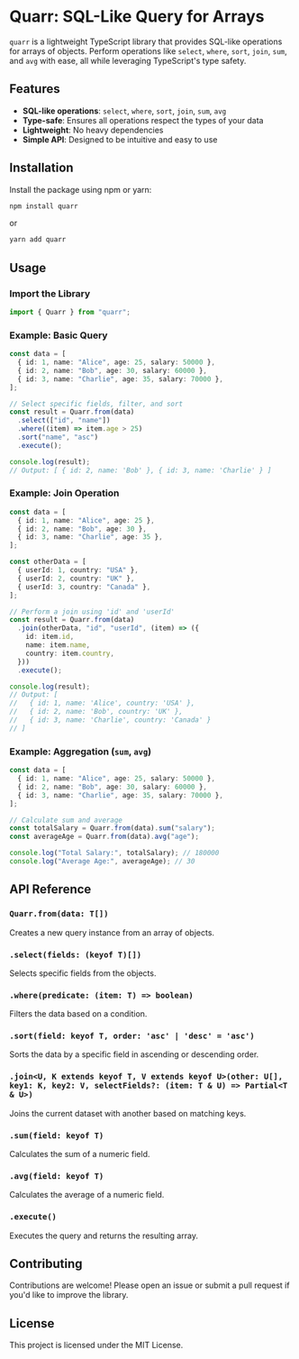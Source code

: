# Quarr: SQL-Like Query for Arrays

`quarr` is a lightweight TypeScript library that provides SQL-like operations for arrays of objects. Perform operations like `select`, `where`, `sort`, `join`, `sum`, and `avg` with ease, all while leveraging TypeScript's type safety.

## Features

- **SQL-like operations**: `select`, `where`, `sort`, `join`, `sum`, `avg`
- **Type-safe**: Ensures all operations respect the types of your data
- **Lightweight**: No heavy dependencies
- **Simple API**: Designed to be intuitive and easy to use

## Installation

Install the package using npm or yarn:

```bash
npm install quarr
```

or

```bash
yarn add quarr
```

## Usage

### Import the Library

```typescript
import { Quarr } from "quarr";
```

### Example: Basic Query

```typescript
const data = [
  { id: 1, name: "Alice", age: 25, salary: 50000 },
  { id: 2, name: "Bob", age: 30, salary: 60000 },
  { id: 3, name: "Charlie", age: 35, salary: 70000 },
];

// Select specific fields, filter, and sort
const result = Quarr.from(data)
  .select(["id", "name"])
  .where((item) => item.age > 25)
  .sort("name", "asc")
  .execute();

console.log(result);
// Output: [ { id: 2, name: 'Bob' }, { id: 3, name: 'Charlie' } ]
```

### Example: Join Operation

```typescript
const data = [
  { id: 1, name: "Alice", age: 25 },
  { id: 2, name: "Bob", age: 30 },
  { id: 3, name: "Charlie", age: 35 },
];

const otherData = [
  { userId: 1, country: "USA" },
  { userId: 2, country: "UK" },
  { userId: 3, country: "Canada" },
];

// Perform a join using 'id' and 'userId'
const result = Quarr.from(data)
  .join(otherData, "id", "userId", (item) => ({
    id: item.id,
    name: item.name,
    country: item.country,
  }))
  .execute();

console.log(result);
// Output: [
//   { id: 1, name: 'Alice', country: 'USA' },
//   { id: 2, name: 'Bob', country: 'UK' },
//   { id: 3, name: 'Charlie', country: 'Canada' }
// ]
```

### Example: Aggregation (`sum`, `avg`)

```typescript
const data = [
  { id: 1, name: "Alice", age: 25, salary: 50000 },
  { id: 2, name: "Bob", age: 30, salary: 60000 },
  { id: 3, name: "Charlie", age: 35, salary: 70000 },
];

// Calculate sum and average
const totalSalary = Quarr.from(data).sum("salary");
const averageAge = Quarr.from(data).avg("age");

console.log("Total Salary:", totalSalary); // 180000
console.log("Average Age:", averageAge); // 30
```

## API Reference

### `Quarr.from(data: T[])`

Creates a new query instance from an array of objects.

### `.select(fields: (keyof T)[])`

Selects specific fields from the objects.

### `.where(predicate: (item: T) => boolean)`

Filters the data based on a condition.

### `.sort(field: keyof T, order: 'asc' | 'desc' = 'asc')`

Sorts the data by a specific field in ascending or descending order.

### `.join<U, K extends keyof T, V extends keyof U>(other: U[], key1: K, key2: V, selectFields?: (item: T & U) => Partial<T & U>)`

Joins the current dataset with another based on matching keys.

### `.sum(field: keyof T)`

Calculates the sum of a numeric field.

### `.avg(field: keyof T)`

Calculates the average of a numeric field.

### `.execute()`

Executes the query and returns the resulting array.

## Contributing

Contributions are welcome! Please open an issue or submit a pull request if you'd like to improve the library.

## License

This project is licensed under the MIT License.
